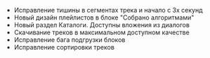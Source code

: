 - Исправление тишины в сегментах трека и начало с 3х секунд
- Новый дизайн плейлистов в блоке "Собрано алгоритмами"
- Новый раздел Каталоги. Доступны вложения из диалогов
- Скачивание треков в максимальном доступном качестве
- Исправление бага подгрузки блоков
- Исправление сортировки треков